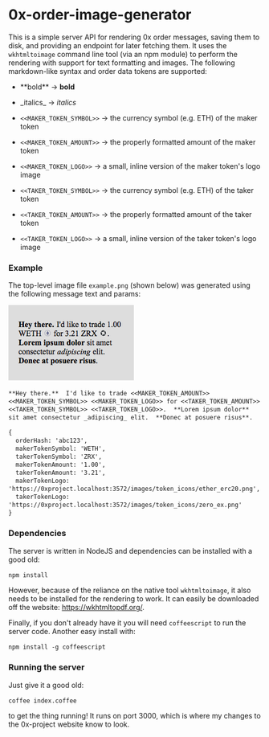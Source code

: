0x-order-image-generator
========================

This is a simple server API for rendering 0x order messages, saving them to disk, and providing an endpoint for later fetching them. It uses the `wkhtmltoimage` command line tool (via an npm module) to perform the rendering with support for text formatting and images. The following markdown-like syntax and order data tokens are supported:

- \*\*bold\*\* -> __bold__
- \_italics\_ -> *italics*


- `<<MAKER_TOKEN_SYMBOL>>` -> the currency symbol (e.g. ETH) of the maker token
- `<<MAKER_TOKEN_AMOUNT>>` -> the properly formatted amount of the maker token
- `<<MAKER_TOKEN_LOGO>>` -> a small, inline version of the maker token's logo image


- `<<TAKER_TOKEN_SYMBOL>>` -> the currency symbol (e.g. ETH) of the taker token
- `<<TAKER_TOKEN_AMOUNT>>` -> the properly formatted amount of the taker token
- `<<TAKER_TOKEN_LOGO>>` -> a small, inline version of the taker token's logo image

### Example
The top-level image file `example.png` (shown below) was generated using the following message text and params:

![Example rendered message](example.png)

```
**Hey there.**  I'd like to trade <<MAKER_TOKEN_AMOUNT>> <<MAKER_TOKEN_SYMBOL>> <<MAKER_TOKEN_LOGO>> for <<TAKER_TOKEN_AMOUNT>> <<TAKER_TOKEN_SYMBOL>> <<TAKER_TOKEN_LOGO>>.  **Lorem ipsum dolor** sit amet consectetur _adipiscing_ elit.  **Donec at posuere risus**.
```

```
{
  orderHash: 'abc123',
  makerTokenSymbol: 'WETH',
  takerTokenSymbol: 'ZRX',
  makerTokenAmount: '1.00',
  takerTokenAmount: '3.21',
  makerTokenLogo: 'https://0xproject.localhost:3572/images/token_icons/ether_erc20.png',
  takerTokenLogo: 'https://0xproject.localhost:3572/images/token_icons/zero_ex.png'
}
```

### Dependencies
The server is written in NodeJS and dependencies can be installed with a good old:

```bash
npm install
```

However, because of the reliance on the native tool `wkhtmltoimage`, it also needs to be installed for the rendering to work. It can easily be downloaded off the website: https://wkhtmltopdf.org/.

Finally, if you don't already have it you will need `coffeescript` to run the server code. Another easy install with:

```
npm install -g coffeescript
```

### Running the server
Just give it a good old:

```
coffee index.coffee
```

to get the thing running! It runs on port 3000, which is where my changes to the 0x-project website know to look.
